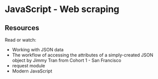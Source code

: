 # JavaScript - Web scraping

## Resources
Read or watch:

- Working with JSON data
- The workflow of accessing the attributes of a simply-created JSON object by Jimmy Tran from Cohort 1 - San Francisco
- request module
- Modern JavaScript

